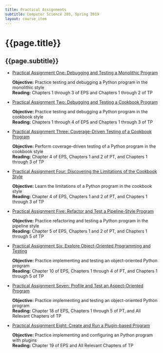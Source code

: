 ```yaml
---
title: Practical Assignments
subtitle: Computer Science 203, Spring 2019
layout: course_item
---
```


# {{page.title}}
## {{page.subtitle}}

<ul>

<li><a href="https://github.com/Allegheny-Computer-Science-203-S2019/cs203-S2019-sheets/releases/download/cs203S2019_sheets-2.0.0/cs203S2019_practical01.pdf">Practical Assignment One: Debugging and Testing a Monolithic Program</a> <p><b>Objective:</b> Practice testing and debugging a Python program in the monolithic style<br><b>Reading:</b> Chapters 1 through 3 of EPS and Chapters 1 through 2 of TP</p>

<li><a href="https://github.com/Allegheny-Computer-Science-203-S2019/cs203-S2019-sheets/releases/download/cs203S2019_sheets-2.0.0/cs203S2019_practical02.pdf">Practical Assignment Two: Debugging and Testing a Cookbook Program</a> <p><b>Objective:</b> Practice testing and debugging a Python program in the cookbook style<br><b>Reading:</b> Chapters 1 through 4 of EPS and Chapters 1 through 3 of TP</p>

<li><a href="https://github.com/Allegheny-Computer-Science-203-S2019/cs203-S2019-sheets/releases/download/cs203S2019_sheets-4.0.0/cs203S2019_practical03.pdf">Practical Assignment Three: Coverage-Driven Testing of a Cookbook Program</a> <p><b>Objective:</b> Perform coverage-driven testing of a Python program in the cookbook style<br><b>Reading:</b> Chapter 4 of EPS, Chapters 1 and 2 of PT, and Chapters 1 through 3 of TP</p>

<li><a href="https://github.com/Allegheny-Computer-Science-203-S2019/cs203-S2019-sheets/releases/download/cs203S2019_sheets-5.0.0/cs203S2019_practical04.pdf">Practical Assignment Four: Discovering the Limitations of the Cookbook Style</a> <p><b>Objective:</b> Learn the limitations of a Python program in the cookbook style<br><b>Reading:</b> Chapter 4 of EPS, Chapters 1 and 2 of PT, and Chapters 1 through 3 of TP</p>

<li><a href="https://github.com/Allegheny-Computer-Science-203-S2019/cs203-S2019-sheets/releases/download/cs203S2019_sheets-8.0.0/cs203S2019_practical05.pdf">Practical Assignment Five: Refactor and Test a Pipeline-Style Program</a> <p><b>Objective:</b> Practice refactoring and testing a Python program in the pipeline style<br><b>Reading:</b> Chapter 5 of EPS, Chapters 1 and 2 of PT, and Chapters 1 through 5 of TP</p>

<li><a href="https://github.com/Allegheny-Computer-Science-203-S2019/cs203-S2019-sheets/releases/download/cs203S2019_sheets-8.0.0/cs203S2019_practical06.pdf">Practical Assignment Six: Explore Object-Oriented Programming and Testing</a> <p><b>Objective:</b> Practice implementing and testing an object-oriented Python program<br><b>Reading:</b> Chapter 10 of EPS, Chapters 1 through 4 of PT, and Chapters 1 through 5 of TP</p>

<li><a href="https://github.com/Allegheny-Computer-Science-203-S2019/cs203-S2019-sheets/releases/download/cs203S2019_sheets-12.0.0/cs203S2019_practical07.pdf">Practical Assignment Seven: Profile and Test an Aspect-Oriented Program</a> <p><b>Objective:</b> Practice implementing and testing an object-oriented Python program<br><b>Reading:</b> Chapter 18 of EPS, Chapters 1 through 5 of PT, and All Relevant Chapters of TP</p>

<li><a href="https://github.com/Allegheny-Computer-Science-203-S2019/cs203-S2019-sheets/releases/download/cs203S2019_sheets-12.0.0/cs203S2019_practical08.pdf">Practical Assignment Eight: Create and Run a Plugin-based Program</a> <p><b>Objective:</b> Practice implementing and configuring an Python program with plugins<br><b>Reading:</b> Chapter 19 of EPS and All Relevant Chapters of TP</p>

</ul>
